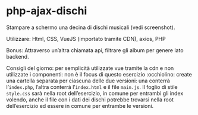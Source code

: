 # php-ajax-dischi

Stampare a schermo una decina di dischi musicali (vedi screenshot).

Utilizzare:
Html, CSS, VueJS (importato tramite CDN), axios, PHP

<!-- Prima Versione:
Stampiamo i dischi solo con l’utilizzo di PHP, che stampa direttamente i dischi in pagina: al caricamento della pagina ci saranno tutti i dischi. -->

<!-- Seconda Versione:
Attraverso l’utilizzo di axios: al caricamento della pagina axios chiederà, attraverso una chiamata api, i dischi a php e li stamperà attraverso vue.
prima milestone: recuperare la lista dei dischi tramite una chiamata axios e stampare la lista dei titoli degli album all’interno di una lista non numerata (ul)
seconda milestone: per ogni disco, stampare una card con tutte le informazioni -->

Bonus:
Attraverso un’altra chiamata api, filtrare gli album per genere lato backend.

Consigli del giorno:
per semplicità utilizzate vue tramite la cdn e non utilizzate i componenti: non è il focus di questo esercizio :occhiolino:
create una cartella separata per ciascuna delle due versioni: una conterrà l’`index.php`, l’altra conterrà l’`index.html` e il file `main.js`. Il foglio di stile `style.css` sarà nella root dell’esercizio, in comune per entrambi gli index
volendo, anche il file con i dati dei dischi potrebbe trovarsi nella root dell’esercizio ed essere in comune per entrambe le versioni.